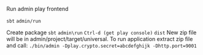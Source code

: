 Run admin play frontend
 
 ```sbt```
 ```admin/run```

Create package
```sbt```
```admin\run```
```Ctrl-d (get play console)```
```dist```
New zip file will be in admin/project/target/universal. To run application extract zip file and call:
```./bin/admin -Dplay.crypto.secret=abcdefghijk -Dhttp.port=9001```
